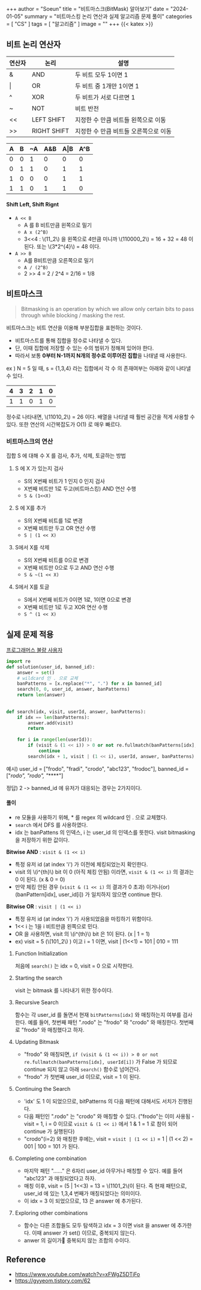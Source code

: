 +++
author = "Soeun"
title = "비트마스크(BitMask) 알아보기"
date = "2024-01-05"
summary = "비트마스킹 논리 연산과 실제 알고리즘 문제 풀이"
categories = [
    "CS"
]
tags = [
    "알고리즘"
]
image = ""
+++
{{< katex >}}


## 비트 논리 연산자 

| 연산자 | 논리       | 설명                                |
| ------ | ---------- | ----------------------------------- |
| &      | AND        | 두 비트 모두 1이면 1                |
| \|     | OR         | 두 비트 중 1개만 1이면 1            |
| ^      | XOR        | 두 비트가 서로 다르면 1             |
| ~      | NOT        | 비트 반전                           |
| <<     | LEFT SHIFT | 지정한 수 만큼 비트들 왼쪽으로 이동 |
| >>       | RIGHT SHIFT           | 지정한 수 만큼 비트들 오른쪽으로 이동                                    |

| A | B | ~A | A&B | A\|B | A^B |
| ---- | ---- | ---- | ---- | ---- | ---- |
| 0 | 0 | 1 | 0 | 0 | 0 |
| 0 | 1 | 1 | 0 | 1 | 1 |
| 1 | 0 | 0 | 0 | 1 | 1 |
| 1 | 1 | 0 | 1 | 1 | 0 |

#### Shift Left, Shift Rignt

- `A << B`
	- A 를 B 비트만큼 왼쪽으로 밀기
	- `A x (2^B)`
	- 3<<4  : \\(11_2\\) 을  왼쪽으로 4만큼 미니까 \\(110000_2\\) = 16 + 32 = 48 이 된다. 또는 \\(3*2^{4}\\) = 48 이다.
- `A >> B`
	- A를 B비트만큼 오른쪽으로 밀기
	- `A / (2^B)`
	- 2 >> 4  = 2 / 2^4 = 2/16 = 1/8

## 비트마스크

> Bitmasking is an operation by which we allow only certain bits to pass through while blocking / masking the rest.

비트마스크는 비트 연산을 이용해 부분집합을 표현하는 것이다. 
- 비트마스트를 통해 집합을 정수로 나타낼 수 있다. 
- 단, 이때 집합에 저장할 수 있는 수의 범위가 정해져 있어야 한다.
- 따라서 보통 **0부터 N-1까지 N개의 정수로 이루어진 집합**을 나태낼 때 사용한다.

ex ) N = 5 일 때, s = {1,3,4} 라는 집합에서 각 수 의 존재여부는 아래와 같이 나타낼 수 있다. 

| 4   | 3   | 2   | 1   | 0   |
| --- | --- | --- | --- | --- |
| 1    | 1    | 0    | 1    | 0    |

정수로 나타내면, \\(11010_2\\) = 26 이다. 배열을 나타낼 때 훨씬 공간을 적게 사용할 수 있다. 또한 연산의 시간복잡도가 O(1) 로 매우 빠르다. 

### 비트마스크의 연산 

집합 S 에 대해 수 X 를 검사, 추가, 삭제, 토글하는 방법

1. S 에 X 가 있는지 검사
   - S의 X번째 비트가 1 인지 0 인지 검사
   - X번째 비트만 1로 두고(비트마스킹) AND 연산 수행
   - `S & (1<<X)`

2. S 에 X를 추가 
   - S의 X번째 비트를 1로 변경 
   - X번째 비트만 두고 OR 연산 수행
   - `S | (1 << X)`

3. S에서 X를 삭제
   - S의 X번째 비트를 0으로 변경
   - X번째 비트만 0으로 두고 AND 연산 수행
   - `S & ~(1 << X)`

4. S에서 X를 토글
   - S에서 X번째 비트가 0이면 1로, 1이면 0으로 변경
   - X번째 비트만 1로 두고 XOR 연산 수행 
   - `S ^ (1 << X)`


## 실제 문제 적용
[프로그래머스 불량 사용자](https://school.programmers.co.kr/learn/courses/30/lessons/64064)

```python
import re
def solution(user_id, banned_id):  
    answer = set()  
    # wildcard 인 . 으로 교체
    banPatterns = [x.replace("*", ".") for x in banned_id]  
    search(0, 0, user_id, answer, banPatterns)   
    return len(answer)  
  
  
def search(idx, visit, userId, answer, banPatterns):  
    if idx == len(banPatterns):  
        answer.add(visit)  
        return  
  
    for i in range(len(userId)):  
        if (visit & (1 << i)) > 0 or not re.fullmatch(banPatterns[idx], userId[i]):  
            continue        
        search(idx + 1, visit | (1 << i), userId, answer, banPatterns)
```

예시) user_id = ["frodo", "fradi", "crodo", "abc123", "frodoc"], banned_id = ["*rodo", "*rodo", "******"]  

정답) 2 -> banned_id 에 유저가 대응되는 경우는 2가지이다. 

#### 풀이
- re 모듈을 사용하기 위해, * 를 regex 의 wildcard 인 . 으로 교체했다. 
- `search` 에서 DFS 를 사용하였다. 
- idx 는 banPattens 의 인덱스, i 는 user_id 의 인덱스를 뜻한다. visit bitmasking 을 저장하기 위한 값이다. 

**Bitwise AND** : `visit & (1 << i)` 
- 특정 유저 id (at index 'i') 가 이전에 체킹되었는지 확인한다. 
- visit 의 \\(i^{th}\\) bit 이 0 (아직 체킹 안됨) 이라면, `visit & (1 << i)`  의 결과는 0 이 된다. (x & 0 = 0) 
- 만약 체킹 안된 경우 (`visit & (1 << i)` 의 결과가 0 초과) 이거나(or) (banPattern[idx], user_id[i]) 가 일치하지 않으면 continue 한다. 

**Bitwise OR** :  `visit | (1 << i)` 
- 특정 유저 id (at index 'i') 가 사용되었음을 마킹하기 위함이다. 
- 1<< i 는 1을 i 비트만큼 왼쪽으로 민다. 
- OR 을 사용하면, visit 의  \\(i^{th}\\) bit 은 1이 된다. (x | 1 = 1) 
- ex) visit = 5 (\\(101_2\\) ) 이고 i = 1 이면, visit | (1<<1) = 101 | 010 = 111

1. Function Initialization 
   
   처음에 `search()` 는 idx = 0, visit = 0 으로 시작한다. 
   
2. Starting the search
   
   visit 는 bitmask 를 나타내기 위한 정수이다. 
   
3. Recursive Search 
   
   함수는 각 user_id 를 돌면서 현재 `bitPatterns[idx]` 와 매칭하는지 여부를 검사한다. 예를 들어, 첫번째 패턴 ".rodo" 는 "frodo" 와 "crodo" 와 매칭한다. 첫번째로 "frodo" 와 매칭했다고 하자. 
   
4. Updating Bitmask
   
   - "frodo" 와 매칭되면, `if (visit & (1 << i)) > 0 or not re.fullmatch(banPatterns[idx], userId[i])` 가 False 가 되므로 continue 되지 않고 아래 `search()` 함수로 넘어간다. 
   - "frodo" 가 첫번째 user_id 이므로, visit = 1 이 된다. 

5. Continuing the Search 
   
   - 'idx' 도 1 이 되었으므로, bitPatterns 의 다음 패턴에 대해서도 서치가 진행된다. 
   - 다음 패턴인 ".rodo" 는 "crodo" 와 매칭할 수 있다. ("frodo"는 이미 사용됨 - visit = 1, i = 0 이므로 `visit & (1 << i)`  에서 1 & 1 = 1 로 참이 되어 continue 가 실행된다)
   - "crodo"(i=2) 와 매칭한 후에는, visit = `visit | (1 << i)`  = 1 | (1 << 2) = 001 | 100 = 101 가 된다. 

6. Completing one combination 
   - 마지막 패턴 "......" 은 6자리 user_id 아무거나 매칭할 수 있다. 예를 들어 "abc123" 과 매칭되었다고 하자. 
   - 매칭 이후, visit = (5 | 1<<3) = 13 = \\(1101_2\\(이 된다. 즉 현재 패턴으로, user_id 에 있는 1,3,4 번째가 매칭되었다는 의미이다. 
   - 이 idx = 3 이 되었으므로, 13 은 answer 에 추가된다. 

7. Exploring other combinations
   - 함수는 다른 조합들도 모두 탐색하고 idx = 3 이면 visit 을 answer 에 추가한다. 이때 answer 가 set() 이므로, 중복되지 않는다. 
   - anwer 의 길이가 중복되지 않는 조합의 수이다. 


## Reference
- https://www.youtube.com/watch?v=xFWgZ5DTjFo
- https://gyyeom.tistory.com/62


